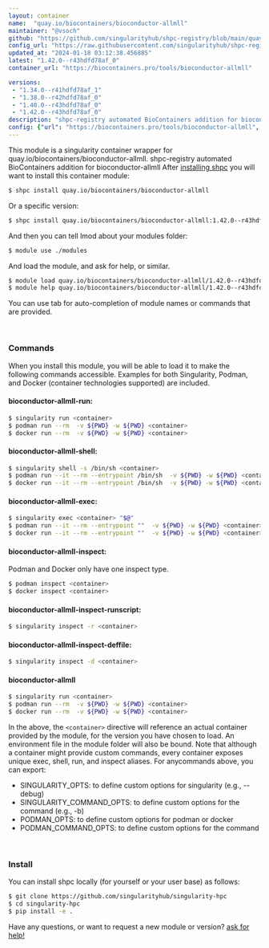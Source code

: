 ```yaml
---
layout: container
name:  "quay.io/biocontainers/bioconductor-allmll"
maintainer: "@vsoch"
github: "https://github.com/singularityhub/shpc-registry/blob/main/quay.io/biocontainers/bioconductor-allmll/container.yaml"
config_url: "https://raw.githubusercontent.com/singularityhub/shpc-registry/main/quay.io/biocontainers/bioconductor-allmll/container.yaml"
updated_at: "2024-01-18 03:12:38.456885"
latest: "1.42.0--r43hdfd78af_0"
container_url: "https://biocontainers.pro/tools/bioconductor-allmll"

versions:
 - "1.34.0--r41hdfd78af_1"
 - "1.38.0--r42hdfd78af_0"
 - "1.40.0--r43hdfd78af_0"
 - "1.42.0--r43hdfd78af_0"
description: "shpc-registry automated BioContainers addition for bioconductor-allmll"
config: {"url": "https://biocontainers.pro/tools/bioconductor-allmll", "maintainer": "@vsoch", "description": "shpc-registry automated BioContainers addition for bioconductor-allmll", "latest": {"1.42.0--r43hdfd78af_0": "sha256:bc5d498f1c379efc500387df70d6775138e405e7c43fe8857203bb3c740397d4"}, "tags": {"1.34.0--r41hdfd78af_1": "sha256:ffa43501763ae5711438af0bc857067d8e903ac38257faf6ed966f1c32f459cb", "1.38.0--r42hdfd78af_0": "sha256:e49931c23d4167c04f48b35eec1953585e1daadc79f456621bed9bcc2d36a22f", "1.40.0--r43hdfd78af_0": "sha256:78fad54b728a0bb4080507fc27381cd05b7b2876eb710a82ac6748607ea529e3", "1.42.0--r43hdfd78af_0": "sha256:bc5d498f1c379efc500387df70d6775138e405e7c43fe8857203bb3c740397d4"}, "docker": "quay.io/biocontainers/bioconductor-allmll"}
---
```


This module is a singularity container wrapper for quay.io/biocontainers/bioconductor-allmll.
shpc-registry automated BioContainers addition for bioconductor-allmll
After [installing shpc](#install) you will want to install this container module:


```bash
$ shpc install quay.io/biocontainers/bioconductor-allmll
```

Or a specific version:

```bash
$ shpc install quay.io/biocontainers/bioconductor-allmll:1.42.0--r43hdfd78af_0
```

And then you can tell lmod about your modules folder:

```bash
$ module use ./modules
```

And load the module, and ask for help, or similar.

```bash
$ module load quay.io/biocontainers/bioconductor-allmll/1.42.0--r43hdfd78af_0
$ module help quay.io/biocontainers/bioconductor-allmll/1.42.0--r43hdfd78af_0
```

You can use tab for auto-completion of module names or commands that are provided.

<br>

### Commands

When you install this module, you will be able to load it to make the following commands accessible.
Examples for both Singularity, Podman, and Docker (container technologies supported) are included.

#### bioconductor-allmll-run:

```bash
$ singularity run <container>
$ podman run --rm  -v ${PWD} -w ${PWD} <container>
$ docker run --rm  -v ${PWD} -w ${PWD} <container>
```

#### bioconductor-allmll-shell:

```bash
$ singularity shell -s /bin/sh <container>
$ podman run --it --rm --entrypoint /bin/sh  -v ${PWD} -w ${PWD} <container>
$ docker run --it --rm --entrypoint /bin/sh  -v ${PWD} -w ${PWD} <container>
```

#### bioconductor-allmll-exec:

```bash
$ singularity exec <container> "$@"
$ podman run --it --rm --entrypoint ""  -v ${PWD} -w ${PWD} <container> "$@"
$ docker run --it --rm --entrypoint ""  -v ${PWD} -w ${PWD} <container> "$@"
```

#### bioconductor-allmll-inspect:

Podman and Docker only have one inspect type.

```bash
$ podman inspect <container>
$ docker inspect <container>
```

#### bioconductor-allmll-inspect-runscript:

```bash
$ singularity inspect -r <container>
```

#### bioconductor-allmll-inspect-deffile:

```bash
$ singularity inspect -d <container>
```



#### bioconductor-allmll

```bash
$ singularity run <container>
$ podman run --rm  -v ${PWD} -w ${PWD} <container>
$ docker run --rm  -v ${PWD} -w ${PWD} <container>
```


In the above, the `<container>` directive will reference an actual container provided
by the module, for the version you have chosen to load. An environment file in the
module folder will also be bound. Note that although a container
might provide custom commands, every container exposes unique exec, shell, run, and
inspect aliases. For anycommands above, you can export:

 - SINGULARITY_OPTS: to define custom options for singularity (e.g., --debug)
 - SINGULARITY_COMMAND_OPTS: to define custom options for the command (e.g., -b)
 - PODMAN_OPTS: to define custom options for podman or docker
 - PODMAN_COMMAND_OPTS: to define custom options for the command

<br>

### Install

You can install shpc locally (for yourself or your user base) as follows:

```bash
$ git clone https://github.com/singularityhub/singularity-hpc
$ cd singularity-hpc
$ pip install -e .
```

Have any questions, or want to request a new module or version? [ask for help!](https://github.com/singularityhub/singularity-hpc/issues)